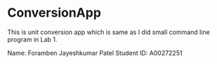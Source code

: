 # ConversionApp
This is unit conversion app which is same as I did small command line program in Lab 1.

Name: Foramben Jayeshkumar Patel
Student ID: A00272251
